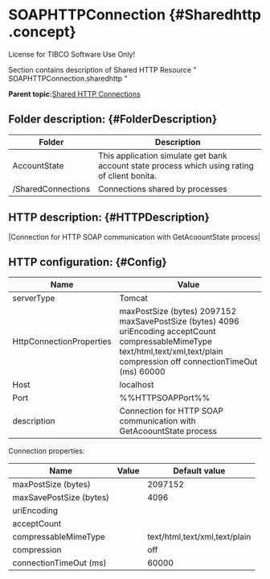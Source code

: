 # SOAPHTTPConnection {#Sharedhttp .concept}

License for TIBCO Software Use Only!

Section contains description of Shared HTTP Resource " SOAPHTTPConnection.sharedhttp "

**Parent topic:**[Shared HTTP Connections](../../../projects/AccountState/common/sharedhttp.md)

## Folder description: {#FolderDescription}

|Folder|Description|
|------|-----------|
|AccountState|This application simulate get bank account state process which using rating of client bonita.|
|/SharedConnections|Connections shared by processes|

## HTTP description: {#HTTPDescription}

|Connection for HTTP SOAP communication with GetAcoountState process|

## HTTP configuration: {#Config}

|Name|Value|
|----|-----|
|serverType|Tomcat|
|HttpConnectionProperties|maxPostSize \(bytes\) 2097152 maxSavePostSize \(bytes\) 4096 uriEncoding acceptCount compressableMimeType text/html,text/xml,text/plain compression off connectionTimeOut \(ms\) 60000|
|Host|localhost|
|Port|%%HTTPSOAPPort%%|
|description|Connection for HTTP SOAP communication with GetAcoountState process|

Connection properties:

|Name|Value|Default value|
|----|-----|-------------|
|maxPostSize \(bytes\)| |2097152|
|maxSavePostSize \(bytes\)| |4096|
|uriEncoding| | |
|acceptCount| | |
|compressableMimeType| |text/html,text/xml,text/plain|
|compression| |off|
|connectionTimeOut \(ms\)| |60000|

